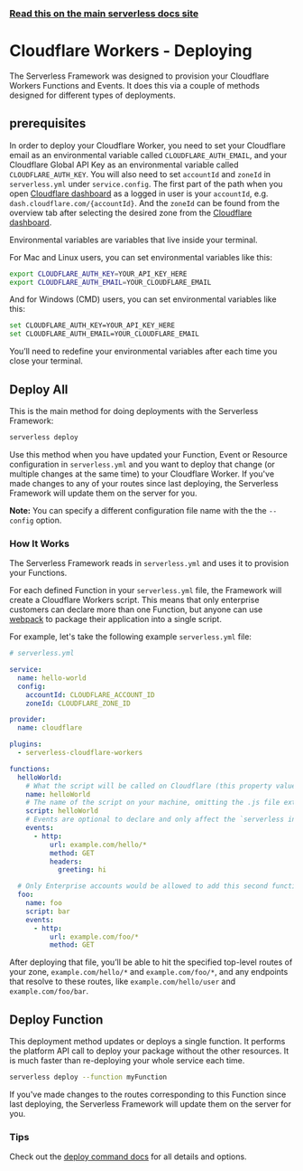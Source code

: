<!--
title: Serverless Framework - Cloudflare Workers Guide - Deploying
menuText: Deploying
menuOrder: 7
description: How to deploy your Cloudflare Workers functions and their required infrastructure
layout: Doc
-->

<!-- DOCS-SITE-LINK:START automatically generated  -->

### [Read this on the main serverless docs site](https://www.serverless.com/framework/docs/providers/cloudflare/guide/deploying)

<!-- DOCS-SITE-LINK:END -->

# Cloudflare Workers - Deploying

The Serverless Framework was designed to provision your Cloudflare Workers Functions and Events. It does this via a couple of methods designed for different types of deployments.

## prerequisites

In order to deploy your Cloudflare Worker, you need to set your Cloudflare email as an environmental variable called `CLOUDFLARE_AUTH_EMAIL`, and your Cloudflare Global API Key as an environmental variable called `CLOUDFLARE_AUTH_KEY`. You will also need to set `accountId` and `zoneId` in `serverless.yml` under `service.config`. The first part of the path when you open [Cloudflare dashboard](https://dash.cloudflare.com/) as a logged in user is your `accountId`, e.g. `dash.cloudflare.com/{accountId}`. And the `zoneId` can be found from the overview tab after selecting the desired zone from the [Cloudflare dashboard](https://dash.cloudflare.com/).

Environmental variables are variables that live inside your terminal.

For Mac and Linux users, you can set environmental variables like this:

```bash
export CLOUDFLARE_AUTH_KEY=YOUR_API_KEY_HERE
export CLOUDFLARE_AUTH_EMAIL=YOUR_CLOUDFLARE_EMAIL
```

And for Windows (CMD) users, you can set environmental variables like this:

```bash
set CLOUDFLARE_AUTH_KEY=YOUR_API_KEY_HERE
set CLOUDFLARE_AUTH_EMAIL=YOUR_CLOUDFLARE_EMAIL
```

You’ll need to redefine your environmental variables after each time you close your terminal.

## Deploy All

This is the main method for doing deployments with the Serverless Framework:

```bash
serverless deploy
```

Use this method when you have updated your Function, Event or Resource configuration in `serverless.yml` and you want to deploy that change (or multiple changes at the same time) to your Cloudflare Worker. If you've made changes to any of your routes since last deploying, the Serverless Framework will update them on the server for you.

**Note:** You can specify a different configuration file name with the the `--config` option.

### How It Works

The Serverless Framework reads in `serverless.yml` and uses it to provision your Functions.

For each defined Function in your `serverless.yml` file, the Framework will create a Cloudflare Workers script. This means that only enterprise customers can declare more than one Function, but anyone can use [webpack](https://developers.cloudflare.com/workers/writing-workers/using-npm-modules/) to package their application into a single script.

For example, let's take the following example `serverless.yml` file:

```yml
# serverless.yml

service:
  name: hello-world
  config:
    accountId: CLOUDFLARE_ACCOUNT_ID
    zoneId: CLOUDFLARE_ZONE_ID

provider:
  name: cloudflare

plugins:
  - serverless-cloudflare-workers

functions:
  helloWorld:
    # What the script will be called on Cloudflare (this property value must match the function name one line above)
    name: helloWorld
    # The name of the script on your machine, omitting the .js file extension
    script: helloWorld
    # Events are optional to declare and only affect the `serverless invoke` command
    events:
      - http:
          url: example.com/hello/*
          method: GET
          headers:
            greeting: hi

  # Only Enterprise accounts would be allowed to add this second function
  foo:
    name: foo
    script: bar
    events:
      - http:
          url: example.com/foo/*
          method: GET
```

After deploying that file, you’ll be able to hit the specified top-level routes of your zone, `example.com/hello/*` and `example.com/foo/*`, and any endpoints that resolve to these routes, like `example.com/hello/user` and `example.com/foo/bar`.

## Deploy Function

This deployment method updates or deploys a single function. It performs the platform API call to deploy your package without the other resources. It is much faster than re-deploying your whole service each time.

```bash
serverless deploy --function myFunction
```

If you've made changes to the routes corresponding to this Function since last deploying, the Serverless Framework will update them on the server for you.

### Tips

Check out the [deploy command docs](../cli-reference/deploy.md) for all details and options.
